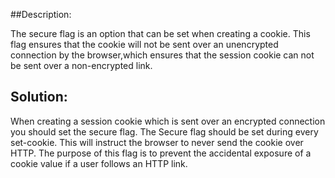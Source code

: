 ##Description:

The secure flag is an option that can be set when creating a cookie.
This flag ensures that the cookie will not be sent over an unencrypted
connection by the browser,which ensures that the session cookie can not be sent over a non-encrypted link.

## Solution:

When creating a session cookie which is sent over an encrypted connection
you should set the secure flag. The Secure flag should be set during every set-cookie.
This will instruct the browser to never send the cookie over HTTP.
The purpose of this flag is to prevent the accidental exposure of a cookie value if a user
follows an HTTP link.



